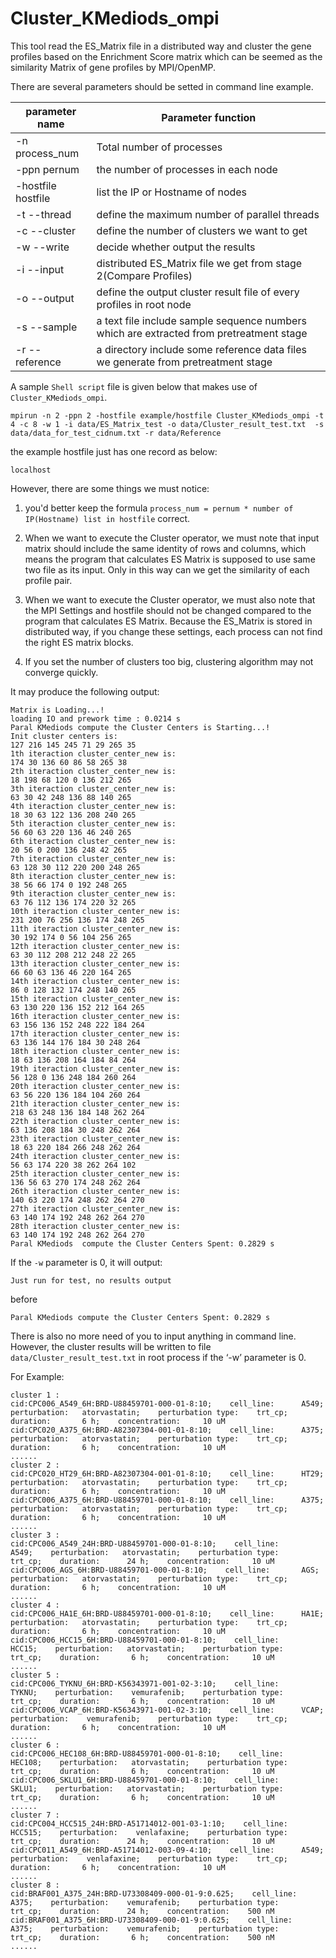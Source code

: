 <a name="Cluster_KMediods_ompi.doc"></a>
# Cluster_KMediods_ompi #

This tool read the ES_Matrix file in a distributed way and 
cluster the gene profiles based on the Enrichment Score matrix 
which can be seemed as the similarity Matrix of gene profiles
by MPI/OpenMP.

There are several parameters should be setted in command line example.

| parameter name | Parameter function |
| -------------- | -------------------|
| -n process_num | Total number of processes |
| -ppn pernum |the number of processes in each node |
| -hostfile hostfile | list the IP or Hostname of nodes |
| -t --thread | define the maximum number of parallel threads |
| -c --cluster | define the number of clusters we want to get |
| -w --write | decide whether output the results |
| -i --input | distributed ES_Matrix file we get from stage 2(Compare Profiles) |
| -o --output | define the output cluster result file of every profiles in root node |
| -s --sample | a text file include sample sequence numbers which are extracted from pretreatment stage |
| -r --reference | a directory include some reference data files we generate from pretreatment stage |

A sample `Shell script` file is given below that makes use of `Cluster_KMediods_ompi`.

```shell
mpirun -n 2 -ppn 2 -hostfile example/hostfile Cluster_KMediods_ompi -t 4 -c 8 -w 1 -i data/ES_Matrix_test -o data/Cluster_result_test.txt  -s data/data_for_test_cidnum.txt -r data/Reference
```

the example hostfile just has one record as below:
```shell
localhost
```

However, there are some things we must notice:

1. you'd better keep the formula `process_num = pernum * number of IP(Hostname) list in hostfile` correct.

2. When we want to execute the Cluster operator, we must note that input matrix should include the same identity of rows and columns, which means the program that calculates ES Matrix is supposed to use same two file as its input. Only in this way can we get the similarity of each profile pair.

3. When we want to execute the Cluster operator, we must also note that the MPI Settings and hostfile should not be changed compared to the program that calculates ES Matrix. Because the ES_Matrix is stored in distributed way, if you change these settings, each process can not find the right ES matrix blocks.

4. If you set the number of clusters too big, clustering algorithm may not converge quickly.


It may produce the following output:
```shell
Matrix is Loading...!
loading IO and prework time : 0.0214 s
Paral KMediods compute the Cluster Centers is Starting...!
Init cluster centers is:
127 216 145 245 71 29 265 35 
1th iteraction cluster_center_new is:
174 30 136 60 86 58 265 38 
2th iteraction cluster_center_new is:
18 198 68 120 0 136 212 265 
3th iteraction cluster_center_new is:
63 30 42 248 136 88 140 265 
4th iteraction cluster_center_new is:
18 30 63 122 136 208 240 265 
5th iteraction cluster_center_new is:
56 60 63 220 136 46 240 265 
6th iteraction cluster_center_new is:
20 56 0 200 136 248 42 265 
7th iteraction cluster_center_new is:
63 128 30 112 220 200 248 265 
8th iteraction cluster_center_new is:
38 56 66 174 0 192 248 265 
9th iteraction cluster_center_new is:
63 76 112 136 174 220 32 265 
10th iteraction cluster_center_new is:
231 200 76 256 136 174 248 265 
11th iteraction cluster_center_new is:
30 192 174 0 56 104 256 265 
12th iteraction cluster_center_new is:
63 30 112 208 212 248 22 265 
13th iteraction cluster_center_new is:
66 60 63 136 46 220 164 265 
14th iteraction cluster_center_new is:
86 0 128 132 174 248 140 265 
15th iteraction cluster_center_new is:
63 130 220 136 152 212 164 265 
16th iteraction cluster_center_new is:
63 156 136 152 248 222 184 264 
17th iteraction cluster_center_new is:
63 136 144 176 184 30 248 264 
18th iteraction cluster_center_new is:
18 63 136 208 164 184 84 264 
19th iteraction cluster_center_new is:
56 128 0 136 248 184 260 264 
20th iteraction cluster_center_new is:
63 56 220 136 184 104 260 264 
21th iteraction cluster_center_new is:
218 63 248 136 184 148 262 264 
22th iteraction cluster_center_new is:
63 136 208 184 30 248 262 264 
23th iteraction cluster_center_new is:
18 63 220 184 266 248 262 264 
24th iteraction cluster_center_new is:
56 63 174 220 38 262 264 102 
25th iteraction cluster_center_new is:
136 56 63 270 174 248 262 264 
26th iteraction cluster_center_new is:
140 63 220 174 248 262 264 270 
27th iteraction cluster_center_new is:
63 140 174 192 248 262 264 270 
28th iteraction cluster_center_new is:
63 140 174 192 248 262 264 270 
Paral KMediods	compute the Cluster Centers Spent: 0.2829 s
```

If the `-w` parameter is 0, it will output:
```shell
Just run for test, no results output
```
before
```shell
Paral KMediods compute the Cluster Centers Spent: 0.2829 s
```

There is also no more need of you to input anything in command line. However,
the cluster results will be written to file `data/Cluster_result_test.txt` 
in root process if the ‘-w’ parameter is 0.

For Example:

	cluster 1 :
	cid:CPC006_A549_6H:BRD-U88459701-000-01-8:10;    cell_line:      A549;    perturbation:   atorvastatin;    perturbation type:    trt_cp;    duration:       6 h;    concentration:     10 uM
	cid:CPC020_A375_6H:BRD-A82307304-001-01-8:10;    cell_line:      A375;    perturbation:   atorvastatin;    perturbation type:    trt_cp;    duration:       6 h;    concentration:     10 uM
	......
	cluster 2 :
	cid:CPC020_HT29_6H:BRD-A82307304-001-01-8:10;    cell_line:      HT29;    perturbation:   atorvastatin;    perturbation type:    trt_cp;    duration:       6 h;    concentration:     10 uM
	cid:CPC006_A375_6H:BRD-U88459701-000-01-8:10;    cell_line:      A375;    perturbation:   atorvastatin;    perturbation type:    trt_cp;    duration:       6 h;    concentration:     10 uM
	......
	cluster 3 :
	cid:CPC006_A549_24H:BRD-U88459701-000-01-8:10;    cell_line:      A549;    perturbation:   atorvastatin;    perturbation type:    trt_cp;    duration:      24 h;    concentration:     10 uM
	cid:CPC006_AGS_6H:BRD-U88459701-000-01-8:10;    cell_line:       AGS;    perturbation:   atorvastatin;    perturbation type:    trt_cp;    duration:       6 h;    concentration:     10 uM
	......
	cluster 4 :
	cid:CPC006_HA1E_6H:BRD-U88459701-000-01-8:10;    cell_line:      HA1E;    perturbation:   atorvastatin;    perturbation type:    trt_cp;    duration:       6 h;    concentration:     10 uM
	cid:CPC006_HCC15_6H:BRD-U88459701-000-01-8:10;    cell_line:     HCC15;    perturbation:   atorvastatin;    perturbation type:    trt_cp;    duration:       6 h;    concentration:     10 uM
	......
	cluster 5 :
	cid:CPC006_TYKNU_6H:BRD-K56343971-001-02-3:10;    cell_line:     TYKNU;    perturbation:    vemurafenib;    perturbation type:    trt_cp;    duration:       6 h;    concentration:     10 uM
	cid:CPC006_VCAP_6H:BRD-K56343971-001-02-3:10;    cell_line:      VCAP;    perturbation:    vemurafenib;    perturbation type:    trt_cp;    duration:       6 h;    concentration:     10 uM
	......
	cluster 6 :
	cid:CPC006_HEC108_6H:BRD-U88459701-000-01-8:10;    cell_line:    HEC108;    perturbation:   atorvastatin;    perturbation type:    trt_cp;    duration:       6 h;    concentration:     10 uM
	cid:CPC006_SKLU1_6H:BRD-U88459701-000-01-8:10;    cell_line:     SKLU1;    perturbation:   atorvastatin;    perturbation type:    trt_cp;    duration:       6 h;    concentration:     10 uM
	......
	cluster 7 :
	cid:CPC004_HCC515_24H:BRD-A51714012-001-03-1:10;    cell_line:    HCC515;    perturbation:    venlafaxine;    perturbation type:    trt_cp;    duration:      24 h;    concentration:     10 uM
	cid:CPC011_A549_6H:BRD-A51714012-003-09-4:10;    cell_line:      A549;    perturbation:    venlafaxine;    perturbation type:    trt_cp;    duration:       6 h;    concentration:     10 uM
	......
	cluster 8 :
	cid:BRAF001_A375_24H:BRD-U73308409-000-01-9:0.625;    cell_line:      A375;    perturbation:    vemurafenib;    perturbation type:    trt_cp;    duration:      24 h;    concentration:    500 nM
	cid:BRAF001_A375_6H:BRD-U73308409-000-01-9:0.625;    cell_line:      A375;    perturbation:    vemurafenib;    perturbation type:    trt_cp;    duration:       6 h;    concentration:    500 nM
	......